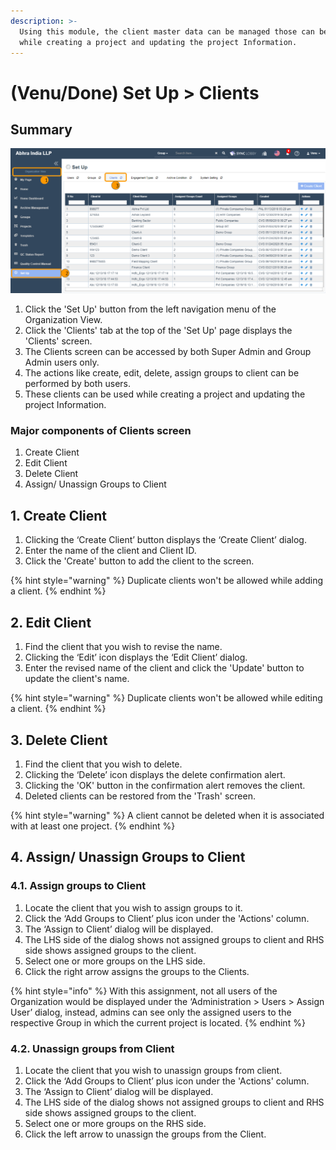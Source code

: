 ```yaml
---
description: >-
  Using this module, the client master data can be managed those can be used
  while creating a project and updating the project Information.
---
```


# \(Venu/Done\) Set Up &gt; Clients

## Summary

![Organization View &amp;gt; Set Up &amp;gt; Clients tab](../../.gitbook/assets/set-up-clients.png)

1. Click the 'Set Up' button from the left navigation menu of the Organization View.
2. Click the 'Clients' tab at the top of the 'Set Up' page displays the 'Clients' screen.
3. The Clients screen can be accessed by both Super Admin and Group Admin users only.
4. The actions like create, edit, delete, assign groups to client can be performed by both users.
5. These clients can be used while creating a project and updating the project Information.

### Major components of Clients screen

1. Create Client
2. Edit Client
3. Delete Client
4. Assign/ Unassign Groups to Client

## 1. Create Client

1. Clicking the ‘Create Client’ button displays the ‘Create Client’ dialog.
2. Enter the name of the client and Client ID.
3. Click the 'Create' button to add the client to the screen.

{% hint style="warning" %}
Duplicate clients won't be allowed while adding a client.
{% endhint %}

## 2. Edit Client

1. Find the client that you wish to revise the name.
2. Clicking the ‘Edit’ icon displays the ‘Edit Client’ dialog.
3. Enter the revised name of the client and click the 'Update' button to update the client's name.

{% hint style="warning" %}
Duplicate clients won't be allowed while editing a client.
{% endhint %}

## 3. Delete Client

1. Find the client that you wish to delete.
2. Clicking the ‘Delete’ icon displays the delete confirmation alert.
3. Clicking the 'OK' button in the confirmation alert removes the client.
4. Deleted clients can be restored from the 'Trash' screen.

{% hint style="warning" %}
A client cannot be deleted when it is associated with at least one project.
{% endhint %}

## 4. Assign/ Unassign Groups to Client

### 4.1. Assign groups to Client

1. Locate the client that you wish to assign groups to it.
2. Click the ‘Add Groups to Client’ plus icon under the 'Actions' column.
3. The ‘Assign to Client’ dialog will be displayed.
4. The LHS side of the dialog shows not assigned groups to client and RHS side shows assigned groups to the client.
5. Select one or more groups on the LHS side.
6. Click the right arrow assigns the groups to the Clients.

{% hint style="info" %}
With this assignment, not all users of the Organization would be displayed under the ‘Administration &gt; Users &gt; Assign User’ dialog, instead, admins can see only the assigned users to the respective Group in which the current project is located.
{% endhint %}



### 4.2. Unassign groups from Client

1. Locate the client that you wish to unassign groups from client.
2. Click the ‘Add Groups to Client’ plus icon under the 'Actions' column.
3. The ‘Assign to Client’ dialog will be displayed.
4. The LHS side of the dialog shows not assigned groups to client and RHS side shows assigned groups to the client.
5. Select one or more groups on the RHS side.
6. Click the left arrow to unassign the groups from the Client.

